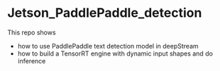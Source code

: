 # Jetson_PaddlePaddle_detection
This repo shows 
- how to use PaddlePaddle text detection model in deepStream
- how to build a TensorRT engine with dynamic input shapes and do inference 
